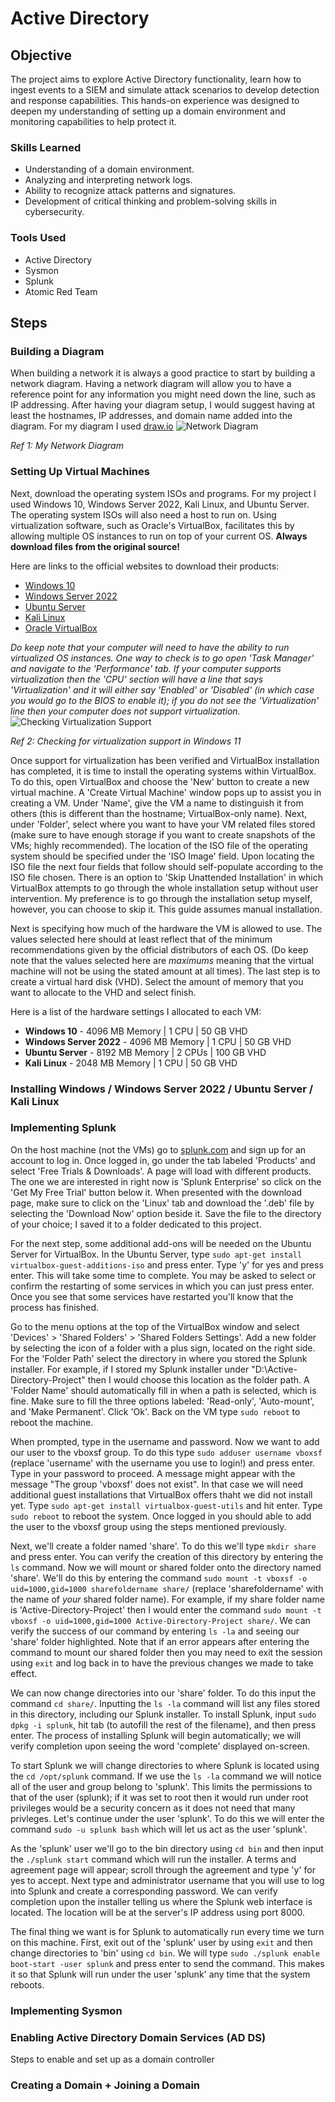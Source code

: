 # Active Directory

## Objective

The project aims to explore Active Directory functionality, learn how to ingest events to a SIEM and simulate attack scenarios to develop detection and response capabilities. This hands-on experience was designed to deepen my understanding of setting up a domain environment and monitoring capabilities to help protect it.

### Skills Learned

- Understanding of a domain environment.
- Analyzing and interpreting network logs.
- Ability to recognize attack patterns and signatures.
- Development of critical thinking and problem-solving skills in cybersecurity.

### Tools Used

- Active Directory
- Sysmon
- Splunk
- Atomic Red Team

## Steps
<!-- drag & drop screenshots here or use imgur and reference them using imgsrc

Every screenshot should have some text explaining what the screenshot is about.

Continue to add screenshots and steps as you go.-->
### Building a Diagram

When building a network it is always a good practice to start by building a network diagram. Having a network diagram will allow you to have a reference point for any information you might need down the line, such as IP addressing. After having your diagram setup, I would suggest having at least the hostnames, IP addresses, and domain name added into the diagram. For my diagram I used [draw.io](https://app.diagrams.net/)
![Network Diagram](https://github.com/user-attachments/assets/eccbcc19-c740-420c-9ef7-854d76430ad3)

*Ref 1: My Network Diagram*

### Setting Up Virtual Machines

Next, download the operating system ISOs and programs. For my project I used Windows 10, Windows Server 2022, Kali Linux, and Ubuntu Server. The operating system ISOs will also need a host to run on. Using virtualization software, such as Oracle's VirtualBox, facilitates this by allowing multiple OS instances to run on top of your current OS. **Always download files from the original source!**

Here are links to the official websites to download their products:
- [Windows 10](https://www.microsoft.com/en-us/software-download/windows10)
- [Windows Server 2022](https://www.microsoft.com/en-us/evalcenter/download-windows-server-2022)
- [Ubuntu Server](https://ubuntu.com/download/server)
- [Kali Linux](https://www.kali.org/get-kali/#kali-virtual-machines)
- [Oracle VirtualBox](https://www.virtualbox.org/wiki/Downloads)

*Do keep note that your computer will need to have the ability to run virtualized OS instances. One way to check is to go open 'Task Manager' and navigate to the 'Performance' tab. If your computer supports virtualization then the 'CPU' section will have a line that says 'Virtualization' and it will either say 'Enabled' or 'Disabled' (in which case you would go to the BIOS to enable it); if you do not see the 'Virtualization' line then your computer does not support virtualization.*
![Checking Virtualization Support](https://github.com/user-attachments/assets/07cfe741-2879-4ccd-bbe5-b016cef3fc48)

*Ref 2: Checking for virtualization support in Windows 11*

Once support for virtualization has been verified and VirtualBox installation has completed, it is time to install the operating systems within VirtualBox. To do this, open VirtualBox and choose the 'New' button to create a new virtual machine. A 'Create Virtual Machine' window pops up to assist you in creating a VM. Under 'Name', give the VM a name to distinguish it from others (this is different than the hostname; VirtualBox-only name). Next, under 'Folder', select where you want to have your VM related files stored (make sure to have enough storage if you want to create snapshots of the VMs; highly recommended). The location of the ISO file of the operating system should be specified under the 'ISO Image' field. Upon locating the ISO file the next four fields that follow should self-populate according to the ISO file chosen. There is an option to 'Skip Unattended Installation' in which VirtualBox attempts to go through the whole installation setup without user intervention. My preference is to go through the installation setup myself, however, you can choose to skip it. This guide assumes manual installation.

Next is specifying how much of the hardware the VM is allowed to use. The values selected here should at least reflect that of the minimum recommendations given by the official distributors of each OS. (Do keep note that the values selected here are *maximums* meaning that the virtual machine will not be using the stated amount at all times). The last step is to create a virtual hard disk (VHD). Select the amount of memory that you want to allocate to the VHD and select finish. 

Here is a list of the hardware settings I allocated to each VM:
- **Windows 10** - 4096 MB Memory | 1 CPU | 50 GB VHD
- **Windows Server 2022** -  4096 MB Memory | 1 CPU | 50 GB VHD
- **Ubuntu Server** - 8192 MB Memory | 2 CPUs | 100 GB VHD
- **Kali Linux** - 2048 MB Memory | 1 CPU | 50 GB VHD

### Installing Windows / Windows Server 2022 / Ubuntu Server / Kali Linux
<!-- Add Windows installation (brief description preferred), maybe include Windows server installation here too. Screenshot? Doesn't seem justifiable as it is really easy but something to think about still. -->
<!-- I actually immediatley changed it after to having a section where all of them are installed. This way if anyone wants to skip the installation section they can easily do so. -->
<!-- Fork[?] (is this the term?) these installation steps onto another file. This is to reduce image bloat here and keep the focus on the Active Directory portion.-->
<!-- Solution thought up! Add a brief explanation here and then link to a page in where you provide more detailed instructions! Genius! -->
<!-- Make sure to include somewhere within there on how to setup the NAT Network. Specifically, set it up for use within our lab 
     Don't forget to include how to setup each machine's IP address to correspond to our diagram! ! ! -->

### Implementing Splunk
<!-- Where do you get splunk? Sysmon? Olaf hartong mention as well. Verify splunk connectivity by reaching it by it's IP address:Port. Image with splunk landing page would be great. -->
<!-- Currently, I'm thinking about removing the Cyber Sec stuff to focus on AD for now. As a result, this will stay empty for now. -->

On the host machine (not the VMs) go to [splunk.com](https://www.splunk.com) and sign up for an account to log in. Once logged in, go under the tab labeled 'Products' and select 'Free Trials & Downloads'. A page will load with different products. The one we are interested in right now is 'Splunk Enterprise' so click on the 'Get My Free Trial' button below it. When presented with the download page, make sure to click on the 'Linux' tab and download the '.deb' file by selecting the 'Download Now' option beside it. Save the file to the directory of your choice; I saved it to a folder dedicated to this project.

For the next step, some additional add-ons will be needed on the Ubuntu Server for VirtualBox. In the Ubuntu Server, type `sudo apt-get install virtualbox-guest-additions-iso` and press enter. Type 'y' for yes and press enter. This will take some time to complete. You may be asked to select or confirm the restarting of some services in which you can just press enter. Once you see that some services have restarted you'll know that the process has finished.

Go to the menu options at the top of the VirtualBox window and select 'Devices' > 'Shared Folders' > 'Shared Folders Settings'. Add a new folder by selecting the icon of a folder with a plus sign, located on the right side. For the 'Folder Path' select the directory in where you stored the Splunk installer. For example, if I stored my Splunk installer under "D:\Active-Directory-Project" then I would choose this location as the folder path. A 'Folder Name' should automatically fill in when a path is selected, which is fine. Make sure to fill the three options labeled: 'Read-only', 'Auto-mount', and 'Make Permanent'. Click 'Ok'. Back on the VM type `sudo reboot` to reboot the machine.

When prompted, type in the username and password. Now we want to add our user to the vboxsf group. To do this type `sudo adduser username vboxsf` (replace 'username' with the username you use to login!) and press enter. Type in your password to proceed. A message might appear with the message "The group 'vboxsf' does not exist". In that case we will need additional guest installations that VirtualBox offers thaht we did not install yet. Type `sudo apt-get install virtualbox-guest-utils` and hit enter. Type `sudo reboot` to reboot the system. Once logged in you should able to add the user to the vboxsf group using the steps mentioned previously.

Next, we'll create a folder named 'share'. To do this we'll type `mkdir share` and press enter. You can verify the creation of this directory by entering the `ls` command. Now we will mount or shared folder onto the directory named 'share'. We'll do this by entering the command `sudo mount -t vboxsf -o uid=1000,gid=1000 sharefoldername share/` (replace 'sharefoldername' with the name of *your* shared folder name). For example, if my share folder name is 'Active-Directory-Project' then I would enter the command `sudo mount -t vboxsf -o uid=1000,gid=1000 Active-Directory-Project share/`. We can verify the success of our command by entering `ls -la` and seeing our 'share' folder highlighted. Note that if an error appears after entering the command to mount our shared folder then you may need to exit the session using `exit` and log back in to have the previous changes we made to take effect.

We can now change directories into our 'share' folder. To do this input the command `cd share/`. Inputting the `ls -la` command will list any files stored in this directory, including our Splunk installer. To install Splunk, input `sudo dpkg -i splunk`, hit tab (to autofill the rest of the filename), and then press enter. The process of installing Splunk will begin automatically; we will verify completion upon seeing the word 'complete' displayed on-screen.

To start Splunk we will change directories to where Splunk is located using the `cd /opt/splunk` command. If we use the `ls -la` command we will notice all of the user and group belong to 'splunk'. This limits the permissions to that of the user (splunk); if it was set to root then it would run under root privileges would be a security concern as it does not need that many privleges. Let's continue under the user 'splunk'. To do this we will enter the command `sudo -u splunk bash` which will let us act as the user 'splunk'.

As the 'splunk' user we'll go to the bin directory using `cd bin` and then input the `./splunk start` command which will run the installer. A terms and agreement page will appear; scroll through the agreement and type 'y' for yes to accept. Next type and administrator username that you will use to log into Splunk and create a corresponding password. We can verify completion upon the installer telling us where the Splunk web interface is located. The location will be at the server's IP address using port 8000.

The final thing we want is for Splunk to automatically run every time we turn on this machine. First, exit out of the 'splunk' user by using `exit` and then change directories to 'bin' using `cd bin`. We will type `sudo ./splunk enable boot-start -user splunk` and press enter to send the command. This makes it so that Splunk will run under the user 'splunk' any time that the system reboots.

### Implementing Sysmon
<!-- added due to the length of the previous section; too big if I add splunk+sysmon steps together -->

### Enabling Active Directory Domain Services (AD DS)
<!-- How to enable it? Show an image of where it is. Feel free to add more images here for AD setup experience. Include the restarting and end with promoting it to a domain controller. -->
Steps to enable and set up as a domain controller

### Creating a Domain + Joining a Domain
<!-- Self-explanatory. Don't forget to include how to create users and mentioning the different things you can do here. Feel free to be as in-depth as possible! End with how to verify the joining of a domain (although the login screen is a verification already, lol)-->

<!-- ### Preparing for Telemetry 
(WIP name. As we move forward with the project remember to update this. The main appeal to me of this project is the Active Directory portion.)
I have an idea! Create a new branch (or repository [or whatever it's called]), basically, link the AD part to somewhere else where you will go and explore AD at your own will. Then document your findings and try to create a simulation of your own that might resemble that of an enterprise's domain. If you really want to go for extra credit, set up group policies for the specific groups according to each ones' needs!

